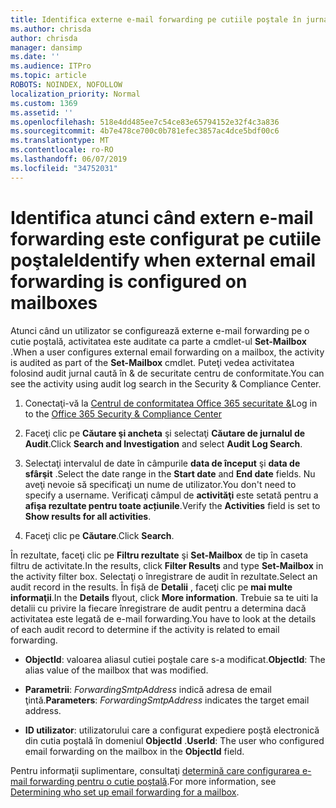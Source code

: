 ```yaml
---
title: Identifica externe e-mail forwarding pe cutiile poştale în jurnalele de auditare
ms.author: chrisda
author: chrisda
manager: dansimp
ms.date: ''
ms.audience: ITPro
ms.topic: article
ROBOTS: NOINDEX, NOFOLLOW
localization_priority: Normal
ms.custom: 1369
ms.assetid: ''
ms.openlocfilehash: 518e4dd485ee7c54ce83e65794152e32f4c3a836
ms.sourcegitcommit: 4b7e478ce700c0b781efec3857ac4dce5bdf00c6
ms.translationtype: MT
ms.contentlocale: ro-RO
ms.lasthandoff: 06/07/2019
ms.locfileid: "34752031"
---
```

# <a name="identify-when-external-email-forwarding-is-configured-on-mailboxes"></a><span data-ttu-id="d9466-102">Identifica atunci când extern e-mail forwarding este configurat pe cutiile poştale</span><span class="sxs-lookup"><span data-stu-id="d9466-102">Identify when external email forwarding is configured on mailboxes</span></span>

<span data-ttu-id="d9466-103">Atunci când un utilizator se configurează externe e-mail forwarding pe o cutie poştală, activitatea este auditate ca parte a cmdlet-ul **Set-Mailbox** .</span><span class="sxs-lookup"><span data-stu-id="d9466-103">When a user configures external email forwarding on a mailbox, the activity is audited as part of the **Set-Mailbox** cmdlet.</span></span> <span data-ttu-id="d9466-104">Puteţi vedea activitatea folosind audit jurnal caută în & de securitate centru de conformitate.</span><span class="sxs-lookup"><span data-stu-id="d9466-104">You can see the activity using audit log search in the Security & Compliance Center.</span></span>

1. <span data-ttu-id="d9466-105">Conectaţi-vă la [Centrul de conformitatea Office 365 securitate &](https://protection.office.com/)</span><span class="sxs-lookup"><span data-stu-id="d9466-105">Log in to the [Office 365 Security & Compliance Center](https://protection.office.com/)</span></span>

2. <span data-ttu-id="d9466-106">Faceţi clic pe **Căutare şi ancheta** şi selectaţi **Căutare de jurnalul de Audit**.</span><span class="sxs-lookup"><span data-stu-id="d9466-106">Click **Search and Investigation** and select **Audit Log Search**.</span></span>

3. <span data-ttu-id="d9466-107">Selectaţi intervalul de date în câmpurile **data de început** şi **data de sfârşit** .</span><span class="sxs-lookup"><span data-stu-id="d9466-107">Select the date range in the **Start date** and **End date** fields.</span></span> <span data-ttu-id="d9466-108">Nu aveţi nevoie să specificaţi un nume de utilizator.</span><span class="sxs-lookup"><span data-stu-id="d9466-108">You don't need to specify a username.</span></span> <span data-ttu-id="d9466-109">Verificaţi câmpul de **activităţi** este setată pentru a **afişa rezultate pentru toate acțiunile**.</span><span class="sxs-lookup"><span data-stu-id="d9466-109">Verify the **Activities** field is set to **Show results for all activities**.</span></span>

4. <span data-ttu-id="d9466-110">Faceţi clic pe **Căutare**.</span><span class="sxs-lookup"><span data-stu-id="d9466-110">Click **Search**.</span></span>

<span data-ttu-id="d9466-111">În rezultate, faceţi clic pe **Filtru rezultate** şi **Set-Mailbox** de tip în caseta filtru de activitate.</span><span class="sxs-lookup"><span data-stu-id="d9466-111">In the results, click **Filter Results** and type **Set-Mailbox** in the activity filter box.</span></span> <span data-ttu-id="d9466-112">Selectaţi o înregistrare de audit în rezultate.</span><span class="sxs-lookup"><span data-stu-id="d9466-112">Select an audit record in the results.</span></span> <span data-ttu-id="d9466-113">În fișă de **Detalii** , faceţi clic pe **mai multe informaţii**.</span><span class="sxs-lookup"><span data-stu-id="d9466-113">In the **Details** flyout, click **More information**.</span></span> <span data-ttu-id="d9466-114">Trebuie sa te uiti la detalii cu privire la fiecare înregistrare de audit pentru a determina dacă activitatea este legată de e-mail forwarding.</span><span class="sxs-lookup"><span data-stu-id="d9466-114">You have to look at the details of each audit record to determine if the activity is related to email forwarding.</span></span>

- <span data-ttu-id="d9466-115">**ObjectId**: valoarea aliasul cutiei poştale care s-a modificat.</span><span class="sxs-lookup"><span data-stu-id="d9466-115">**ObjectId**: The alias value of the mailbox that was modified.</span></span>

- <span data-ttu-id="d9466-116">**Parametrii**: _ForwardingSmtpAddress_ indică adresa de email ţintă.</span><span class="sxs-lookup"><span data-stu-id="d9466-116">**Parameters**: _ForwardingSmtpAddress_ indicates the target email address.</span></span>

- <span data-ttu-id="d9466-117">**ID utilizator**: utilizatorului care a configurat expediere poştă electronică din cutia poştală în domeniul **ObjectId** .</span><span class="sxs-lookup"><span data-stu-id="d9466-117">**UserId**: The user who configured email forwarding on the mailbox in the **ObjectId** field.</span></span>

<span data-ttu-id="d9466-118">Pentru informaţii suplimentare, consultaţi [determină care configurarea e-mail forwarding pentru o cutie poştală](https://docs.microsoft.com/office365/securitycompliance/auditing-troubleshooting-scenarios#determining-who-set-up-email-forwarding-for-a-mailbox).</span><span class="sxs-lookup"><span data-stu-id="d9466-118">For more information, see [Determining who set up email forwarding for a mailbox](https://docs.microsoft.com/office365/securitycompliance/auditing-troubleshooting-scenarios#determining-who-set-up-email-forwarding-for-a-mailbox).</span></span>

